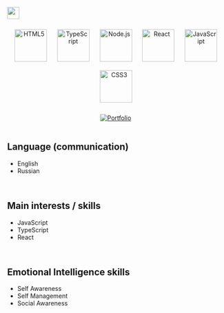 


[<img src="https://www.codewars.com/users/SilkRoss/badges/micro" height="28px">](https://www.codewars.com/users/SilkRoss)
<div align="center">  
<a href="https://en.wikipedia.org/wiki/HTML5" target="_blank"><img style="margin: 10px" src="https://profilinator.rishav.dev/skills-assets/html5-original-wordmark.svg" alt="HTML5" height="75" /></a>  
<a href="https://www.typescriptlang.org/" target="_blank"><img style="margin: 10px" src="https://profilinator.rishav.dev/skills-assets/typescript-original.svg" alt="TypeScript" height="75" /></a>  
<a href="https://nodejs.org/" target="_blank"><img style="margin: 10px" src="https://profilinator.rishav.dev/skills-assets/nodejs-original-wordmark.svg" alt="Node.js" height="75" /></a>  
<a href="https://reactjs.org/" target="_blank"><img style="margin: 10px" src="https://profilinator.rishav.dev/skills-assets/react-original-wordmark.svg" alt="React" height="75" /></a>  
<a href="https://www.javascript.com/" target="_blank"><img style="margin: 10px" src="https://profilinator.rishav.dev/skills-assets/javascript-original.svg" alt="JavaScript" height="75" /></a>  
<a href="https://www.w3schools.com/css/" target="_blank"><img style="margin: 10px" src="https://profilinator.rishav.dev/skills-assets/css3-original-wordmark.svg" alt="CSS3" height="75" /></a>  
</div>  

<br/>  

<div align="center">
  <a href="https://effulgent-squirrel-ca1690.netlify.app">
    <img src="https://img.shields.io/badge/my_portfolio-000?style=for-the-badge&logo=ko-fi&logoColor=red" alt="Portfolio">
  </a>
</div>

<br/>  

## Language (communication)

- English
- Russian

<br/>  

## Main interests / skills

- JavaScript
- TypeScript
- React

<br/>  

## Emotional Intelligence skills

- Self Awareness
- Self Management
- Social Awareness
```
